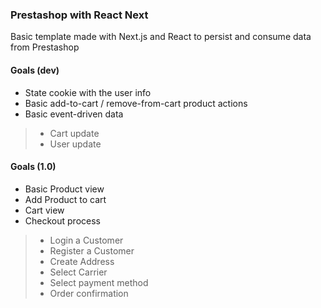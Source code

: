 ### Prestashop with React Next

Basic template made with Next.js and React to persist and consume data from Prestashop

#### Goals (dev)
* State cookie with the user info
* Basic add-to-cart / remove-from-cart product actions
* Basic event-driven data
>* Cart update
>* User update

#### Goals (1.0) ####

* Basic Product view
* Add Product to cart
* Cart view
* Checkout process
>* Login a Customer
>* Register a Customer
>* Create Address
>* Select Carrier
>* Select payment method
>* Order confirmation

